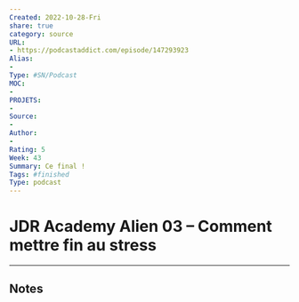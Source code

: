 ```yaml
---
Created: 2022-10-28-Fri
share: true 
category: source
URL:
- https://podcastaddict.com/episode/147293923
Alias:
- 
Type: #SN/Podcast 
MOC:
- 
PROJETS:
- 
Source:
- 
Author:
- 
Rating: 5
Week: 43
Summary: Ce final !
Tags: #finished 
Type: podcast
---
```


# JDR Academy Alien 03 – Comment mettre fin au stress


***

## Notes
